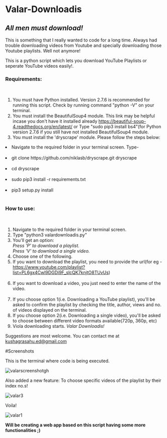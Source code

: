 # Valar-Downloadis 

<b><i><h2>All men must download!</h2></i></b>

This is something that I really wanted to code for a long time. Always had trouble downloading videos from Youtube and specially downloading those Youtube playlists. Well not anymore!<br />

This is a python script which lets you download YouTube Playlists or seperate YouTube videos easily!.

<b><h3>Requirements:</h3></b> <br />
1. You must have Python installed. Version 2.7.6 is recommended for running this script. Check by running command "python -V" on your terminal.<br />
2. You must install the BeautifulSoup4 module. This link may be helpful incase you don't have it installed already https://beautiful-soup-4.readthedocs.org/en/latest/ or Type "sudo pip3 install bs4"(for Python version 2.7.6 if you still have not installed BeautifulSoup4 module.<br />
3. You must install the 'dryscrape' module. Please follow the steps below:
  <li>Navigate to the required folder in your terminal screen. Type- </li><br />
  <li>git clone https://github.com/niklasb/dryscrape.git dryscrape</li> <br />
  <li>cd dryscrape</li> <br />
  <li>sudo pip3 install -r requirements.txt</li> <br />
  <li>pip3 setup.py install</li> <br />

<b><h3>How to use:</h3></b> <br />
1. Navigate to the required folder in your terminal screen. <br />
2. Type "python3 valardownloadis.py" <br />
3. You'll get an option:<br /> 
<i>Press 'P' to download a playlist.</i><br />
<i>Press 'V' to download a single video.</i><br />
4. Choose one of the following.<br /><li>If you want to download the playlist, you need to provide the url(for eg - https://www.youtube.com/playlist?list=PL6gx4Cwl9DGDi9F_slcQK7knjtO8TUvUs)</li><br /><li>If you want to download a video, you just need to enter the name of the video.</li><br />
5. If you choose option 1(i.e. Downloading a YouTube playlist), you'll be asked to confirm the playlist by checking the title, author, views and no. of videos displayed on the terminal.<br />
6. If you choose option 2(i.e. Downloading a single video), you'll be asked to choose between different video formats available(720p, 360p, etc)<br />
7. Viola downloading starts. <i>Valar Downloadis!</i> <br />

Suggestions are most welcome. You can contact me at kushagrasahu.ed@gmail.com </br>

#Screenshots

This is the terminal where code is being executed.

![valarscreenshotgh](https://cloud.githubusercontent.com/assets/16977717/16316529/a08a71d4-39a4-11e6-8ae8-1ab63f8dd7ad.png)

Also added a new feature: To choose specific videos of the playlist by their index no.s!

![valar3](https://cloud.githubusercontent.com/assets/16977717/16336899/ccc3b794-3a2e-11e6-8337-54d3226132e8.png)

Voila!

![valar1](https://cloud.githubusercontent.com/assets/16977717/16337927/ab0c03ce-3a36-11e6-95be-44d4d79897b8.png)


<b>Will be creating a web app based on this script having some more functionalities ;) </b>

